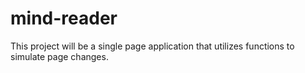 # mind-reader
This project will be a single page application that utilizes functions to simulate page changes.

